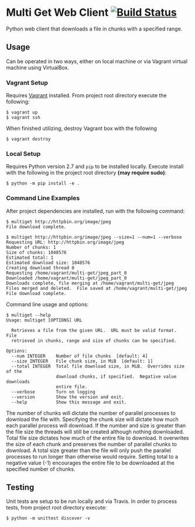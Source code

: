 # Multi Get Web Client  [![Build Status](https://travis-ci.org/hessmjr/multi-get.svg?branch=master)](https://travis-ci.org/hessmjr/multi-get)
Python web client that downloads a file in chunks with a specified range.

## Usage
Can be operated in two ways, either on local machine or via Vagrant virtual
machine using VirtualBox.

### Vagrant Setup
Requires [Vagrant](https://www.vagrantup.com/) installed.  From project root
directory execute the following:
```
$ vagrant up
$ vagrant ssh
```

When finished utilizing, destroy Vagrant box with the following
```
$ vagrant destroy
```

### Local Setup
Requires Python version 2.7 and `pip` to be installed locally.  Execute install
with the following in the project root directory **(may require sudo)**:
```
$ python -m pip install -e .
```

### Command Line Examples
After project dependencies are installed, run with the following command:
```
$ multiget http://httpbin.org/image/jpeg
File download complete.

$ multiget http://httpbin.org/image/jpeg --size=1 --num=1 --verbose
Requesting URL: http://httpbin.org/image/jpeg
Number of chunks: 1
Size of chunks: 1048576
Estimated total: 1
Estimated download size: 1048576
Creating download thread 0
Requesting /home/vagrant/multi-get/jpeg_part_0
Downloaded /home/vagrant/multi-get/jpeg_part_0
Downloads complete, file merging at /home/vagrant/multi-get/jpeg
Files merged and deleted.  File saved at /home/vagrant/multi-get/jpeg
File download complete.
```

Command line usage and options:
```
$ multiget --help
Usage: multiget [OPTIONS] URL

  Retrieves a file from the given URL.  URL must be valid format.  File
  retrieved in chunks, range and size of chunks can be specified.

Options:
  --num INTEGER    Number of file chunks  [default: 4]
  --size INTEGER   File chunk size, in MiB  [default: 1]
  --total INTEGER  Total file download size, in MiB.  Overrides size of the
                   download chunks, if specified.  Negative value downloads
                   entire file.
  --verbose        Turn on logging
  --version        Show the version and exit.
  --help           Show this message and exit.
```

The number of chunks will dictate the number of parallel processes to download
the file with.  Specifying the chunk size will dictate how much each parallel
process will download.  If the number and size is greater than the file size
the threads will still be created although nothing downloaded.  Total file size
dictates how much of the entire file to download.  It overwrites the size of
each chunk and preserves the number of parallel chunks to download.  A total
size greater than the file will only push the parallel processes to run longer
than otherwise would require.  Setting total to a negative value (-1) encourages
the entire file to be downloaded at the specified number of chunks.

## Testing
Unit tests are setup to be run locally and via Travis.  In order to process
tests, from project root directory execute:
```
$ python -m unittest discover -v
```
